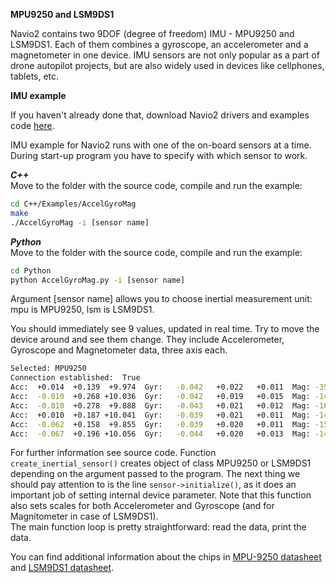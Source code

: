 **MPU9250 and LSM9DS1**

Navio2 contains two 9DOF (degree of freedom) IMU - MPU9250 and LSM9DS1. Each of them combines a gyroscope, an accelerometer and a magnetometer in one device. IMU sensors are not only popular as a part of drone autopilot projects, but are also widely used in devices like cellphones, tablets, etc.

**IMU example**

If you haven't already done that, download Navio2 drivers and examples code [here](navio-repository-cloning/).

IMU example for Navio2 runs with one of the on-board sensors at a time. During start-up program you have to specify with which sensor to work.

***C++***  
Move to the folder with the source code, compile and run the example:

```bash
cd C++/Examples/AccelGyroMag
make
./AccelGyroMag -i [sensor name]
```

***Python***  
Move to the folder with the source code, compile and run the example:
```bash
cd Python
python AccelGyroMag.py -i [sensor name]
```
Argument [sensor name] allows you to choose inertial measurement unit: mpu is MPU9250, lsm is LSM9DS1.

You should immediately see 9 values, updated in real time. Try to move the device around and see them change. They include Accelerometer, Gyroscope and Magnetometer data, three axis each.  
```bash
Selected: MPU9250
Connection established:  True
Acc:  +0.014  +0.139  +9.974  Gyr:   -0.042   +0.022   +0.011  Mag: -3525.450 +29.584  +0.000
Acc:  -0.010  +0.268 +10.036  Gyr:   -0.042   +0.019   +0.015  Mag: -14.963 +43.390 -50.130
Acc:  -0.010  +0.278  +9.888  Gyr:   -0.043   +0.021   +0.012  Mag: -16.566 +42.852 -50.302
Acc:  +0.010  +0.187 +10.041  Gyr:   -0.039   +0.021   +0.011  Mag: -14.963 +42.314 -50.817
Acc:  -0.062  +0.158  +9.855  Gyr:   -0.039   +0.020   +0.011  Mag: -15.497 +42.493 -49.959
Acc:  -0.067  +0.196 +10.056  Gyr:   -0.044   +0.020   +0.013  Mag: -14.963 +43.748 -50.130
```  

For further information see source code. Function ```create_inertial_sensor()``` creates object of class MPU9250 or LSM9DS1 depending on the argument passed to the program.
The next thing we should pay attention to is the line ```sensor->initialize()```, as it does an important job of setting internal device parameter. Note that this function also sets scales for both Accelerometer and Gyroscope (and for Magnitometer in case of LSM9DS1).  
The main function loop is pretty straightforward: read the data, print the data.

You can find additional information about the chips in [MPU-9250 datasheet](http://store.invensense.com/datasheets/invensense/MPU9250REV1.0.pdf) and [LSM9DS1 datasheet](http://www.st.com/st-web-ui/static/active/en/resource/technical/document/datasheet/DM00103319.pdf).
